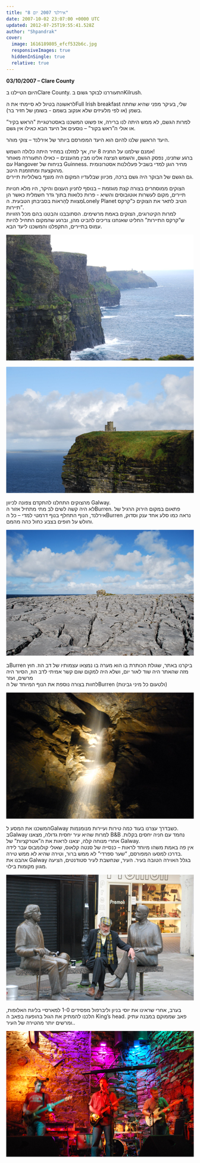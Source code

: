 ```yaml
---
title: "אירלנד 2007 יום 8"
date: 2007-10-02 23:07:00 +0000 UTC
updated: 2012-07-25T19:55:41.528Z
author: "Shpandrak"
cover:
  image: 1616189805_efcf532b6c.jpg
  responsiveImages: true
  hiddenInSingle: true
  relative: true
---
```


**03/10/2007 – Clare County**

היום הטיילנו בClare County. התעוררנו לבוקר גשום בKilrush.

לראשונה בטיול לא סיימתי את הFull Irish breakfast שלי, בעיקר מפני שהיא שחתה בשמן (או לפי מלעיזים שלא אנקוב בשמם - בשומן של חזיר בר).

למרות הגשם, לא ממש היתה לנו ברירה, אז פשוט המשכנו באסטרטגיית "הראש בקיר” או אולי ה”ראש בקור” – נוסעים אל היעד הבא כאילו אין גשם.

היעד הראשון שלנו להיום הוא היעד המפורסם ביותר של אירלנד – צוקי מוהר.

אמנם שילמנו על החניה 8 יורו, אך למזלנו במחיר היתה כלולה השמש!  
ברגע שחנינו, נפסק הגשם, והשמש הציצה אלינו מבין מהעננים – כאילו התעוררה מאוחר עם Hangover בניחוח של Guinness. מחיר הוגן למדי בשביל פעלולנות אסטרונומית מהוקצעת ומתוזמנת היטב.  
גם הגשם של הבוקר היה גשם ברכה, מכיוון שבלעדיו המקום היה מוצף בשלוליות תיירים.

הצוקים ממוסחרים בצורה קצת מוגזמת – בנוסף לחניון העצום והיקר, היו מלא חנויות תיירים, מקום לעשרות אוטובוסים והשיא - פרות כלואות בתוך גדר חשמלית כאשר הן מְצוּות לֶהֵראוֹת בסביבתן הטבעית. הLonely Planet הטיב לתאר את הצוקים כ”קרקס תיירות”.  
למרות הקיטרוגים, הצוקים באמת מרשימים. הסתובבנו והבטנו בהם מכל הזוויות ש”קרקס התיירות” החליט שאנחנו צריכים להביט מהן, וברגע שהמקום התחיל להיות עמוס בתיירים, התקפלנו והמשכנו ליעד הבא.

![](1616189805_efcf532b6c.jpg "צוקי מוהר")

![](1617177292_49c1664105.jpg "הטירה של מאכיל האריות בקרקס התיירות של צוקי מוהר")

מהצוקים התחלנו להתקדם צפונה לכיוון Galway.  
לא היה קשה לשים לב מתי מתחיל אזור הBurren. פתאום במקום הירוק הרגיל של אירלנד, הנוף התחלף בנוף דרמטי למדי – כל הBurren נראה כמו סלע אחד ענק וסדוק, וחולש על חופים בצבע כחול כהה מהמם.

![](1616639521_1c7f6a9ca1.jpg "נוף טיפוסי ל-Burren")

בBurren ביקרנו באתר, שגולת הכותרת בו הוא מערה בו נמצאו עצמותיו של דב הוז. חוץ מזה שהאתר היה שוד לאור יום, ושלא היה למקום שום קשר אמיתי לדב הוז, הסיור היה מרשים, ועזר  
לחוות בצורה נוספת את הנוף המיוחד של הBurren (ולטעום כל מיני גבינות)

![](1617599740_731d1fb890_b.jpg "Ailwee Caves - בעקבות השלד של שדה התעופה של ת״א")

המשכנו את המסע לGalway כשבדרך עצרנו בעוד כמה טירות ועיירות מנומנמות.  
בGalway למרות שהיא עיר יחסית גדולה, מצאנו B&amp;B נחמד עם חניה יחסים בקלות. אחרי מנוחה קלה, יצאנו לראות את ה”אטרקציות” של Galway.  
אין פה באמת משהו מיוחד לראות – כנסייה של סנטה קלאוס, שאולי קולומבוס עבר לידה בדרכו למסעו המפורסם, “שער ספרדי” לא ממש ברור, וטירה שהיא לא ממש טירה.  
אהבנו את Galway בגלל האוירה הטובה בעיר. העיר, שנחשבת לעיר סטודנטים, הציעה מגוון מקומות בילוי.

![](1617079099_468a569aab_b.jpg "שוטה הכפר של העיר Galway")

בערב, אחרי שראינו את יוסי בניון וליברפול מפסידים 1-0 למארסיי בליגת האלופות, הלכנו להמתיק את הגול בהופעה בפאב ה King’s head. פאב שממוקם במבנה עתיק ומרשים יותר מהטירה של העיר..

![](1617310427_29f46e574b.jpg "הופעה ב King's Head, Galway")
